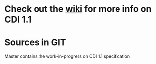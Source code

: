 # Check out the [wiki](https://github.com/cdi-spec/cdi/wiki) for more info on CDI 1.1

Sources in GIT
====

Master contains the work-in-progress on CDI 1.1 specification
